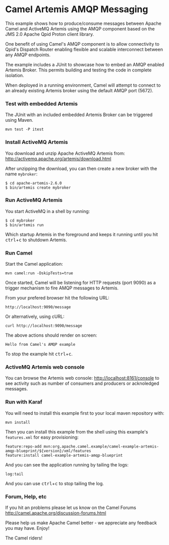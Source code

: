# Camel Artemis AMQP Messaging

This example shows how to produce/consume messages between Apache Camel and ActiveMQ Artemis using the AMQP component based on the JMS 2.0 Apache Qpid Proton client library.

One benefit of using Camel's AMQP component is to allow connectivity to Qpid's Dispatch Router enabling flexible and scalable interconnect between any AMQP endpoints.

The example includes a JUnit to showcase how to embed an AMQP enabled Artemis Broker. This permits building and testing the code in complete isolation.

When deployed in a running environment, Camel will attempt to connect to an already existing Artemis broker using the default AMQP port (5672).

### Test with embedded Artemis

The JUnit with an included embedded Artemis Broker can be triggered using Maven.

    mvn test -P itest

### Install ActiveMQ Artemis

You download and unzip Apache ActiveMQ Artemis from: http://activemq.apache.org/artemis/download.html

After unzipping the download, you can then create a new broker with the name `mybroker`:

    $ cd apache-artemis-2.6.0 
    $ bin/artemis create mybroker

### Run ActiveMQ Artemis

You start ActiveMQ in a shell by running:

    $ cd mybroker
    $ bin/artemis run

Which startup Artemis in the foreground and keeps it running until you hit <kbd>ctrl</kbd>+<kbd>c</kbd>
to shutdown Artemis.

### Run Camel

Start the Camel application:

    mvn camel:run -DskipTests=true

Once started, Camel will be listening for HTTP requests (port 9090) as a trigger mechanism to fire AMQP messages to Artemis.

From your prefered browser hit the following URL:

    http://localhost:9090/message
    
Or alternatively, using cURL:

    curl http://localhost:9090/message
    
The above actions should render on screen:

    Hello from Camel's AMQP example

To stop the example hit <kbd>ctrl</kbd>+<kbd>c</kbd>.

### ActiveMQ Artemis web console

You can browse the Artemis web console: <http://localhost:8161/console> 
to see activity such as number of consumers and producers or acknoledged messages.

### Run with Karaf

You will need to install this example first to your local maven repository with:

	mvn install

Then you can install this example from the shell using this example's `features.xml`
for easy provisioning:

	feature:repo-add mvn:org.apache.camel.example/camel-example-artemis-amqp-blueprint/${version}/xml/features
	feature:install camel-example-artemis-amqp-blueprint

And you can see the application running by tailing the logs:

	log:tail

And you can use <kbd>ctrl</kbd>+<kbd>c</kbd> to stop tailing the log.

### Forum, Help, etc

If you hit an problems please let us know on the Camel Forums
	<http://camel.apache.org/discussion-forums.html>

Please help us make Apache Camel better - we appreciate any feedback you may
have.  Enjoy!



The Camel riders!


